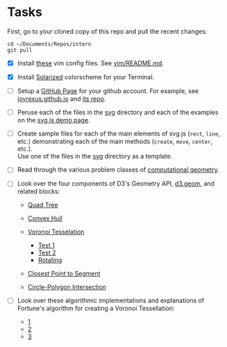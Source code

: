 Tasks
=====

First, go to your cloned copy of this repo and pull the recent changes:

    cd ~/Documents/Repos/intern
    git pull

- [x] Install [these](vim) vim config files. See [vim/README.md](vim/README.md).

- [x] Install [Solarized](https://github.com/altercation/solarized/tree/master/osx-terminal.app-colors-solarized) colorscheme for your Terminal.

- [ ] Setup a [GitHub Page](http://pages.github.com/) for your github account.  For example, see [joyrexus.github.io](http://joyrexus.github.io/) and [its repo](https://github.com/joyrexus/joyrexus.github.com).

- [ ] Peruse each of the files in the [svg](svg) directory and each of the
  examples on the [svg.js demo page](http://svgjs.com/test). 
  
- [ ] Create sample files for each of the main elements of svg.js (`rect`, `line`, 
  etc.) demonstrating each of the main methods (`create`, `move`, `center`, etc.).  
  Use one of the files in the [svg](svg/svg-js) directory as a template.

- [ ] Read through the various problem classes of [computational geometry](https://en.wikipedia.org/wiki/Computational_geometry).

- [ ] Look over the four components of D3's Geometry API, [d3.geom](https://github.com/mbostock/d3/wiki/Geometry), and related blocks:

  * [Quad Tree](http://bl.ocks.org/mbostock/4343214)
  * [Convex Hull](http://bl.ocks.org/mbostock/4341699)
  * [Voronoi Tesselation](http://bl.ocks.org/mbostock/4060366)
    * [Test 1](http://bl.ocks.org/mbostock/3846051)
    * [Test 2](http://bl.ocks.org/mbostock/3962108)
    * [Rotating](http://bl.ocks.org/mbostock/4636377)

  * [Closest Point to Segment](http://bl.ocks.org/mbostock/4281513)
  * [Circle-Polygon Intersection](http://bl.ocks.org/mbostock/4218871)

- [ ] Look over these algorithmic implementations and explanations of Fortune's
  algorithm for creating a Voronoi Tessellation:

  * [1](http://philogb.github.io/blog/2010/02/12/voronoi-tessellation/)
  * [2](http://www.raymondhill.net/voronoi/rhill-voronoi.php)
  * [3](http://www.cs.princeton.edu/~edwardz/voronoi/README.html)
